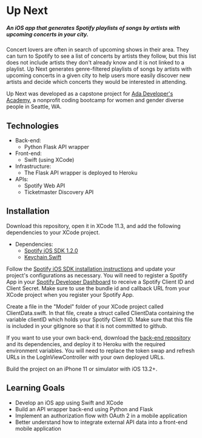 # Up Next
##### An iOS app that generates Spotify playlists of songs by artists with upcoming concerts in your city.

Concert lovers are often in search of upcoming shows in their area. They can turn to Spotify to see a list of concerts by artists they follow, but this list does not include artists they don't already know and it is not linked to a playlist. Up Next generates genre-filtered playlists of songs by artists with upcoming concerts in a given city to help users more easily discover new artists and decide which concerts they would be interested in attending.

Up Next was developed as a capstone project for [Ada Developer's Academy](https://adadevelopersacademy.org/), a nonprofit coding bootcamp for women and gender diverse people in Seattle, WA.

## Technologies
- Back-end:
  - Python Flask API wrapper
- Front-end:
  - Swift (using XCode)
- Infrastructure:
  - The Flask API wrapper is deployed to Heroku
- APIs:
  - Spotify Web API
  - Ticketmaster Discovery API

## Installation
Download this repository, open it in XCode 11.3, and add the following dependencies to your XCode project.
  - Dependencies:
    - [Spotify iOS SDK 1.2.0](https://developer.spotify.com/documentation/ios/quick-start/)
    - [Keychain Swift](https://github.com/evgenyneu/keychain-swift)

Follow the [Spotify iOS SDK installation instructions](https://developer.spotify.com/documentation/ios/quick-start/) and update your project's configurations as necessary. You will need to register a Spotify App in your [Spotify Developer Dashboard](https://developer.spotify.com/dashboard/login) to receive a Spotify Client ID and Client Secret. Make sure to use the bundle id and callback URL from your XCode project when you register your Spotify App.

Create a file in the "Model" folder of your XCode project called ClientData.swift. In that file, create a struct called ClientData containing the variable clientID which holds your Spotify Client ID. Make sure that this file is included in your gitignore so that it is not committed to github.

If you want to use your own back-end, download the [back-end repository](https://github.com/michaela260/up-next-backend) and its dependencies, and deploy it to Heroku with the required environment variables. You will need to replace the token swap and refresh URLs in the LogInViewController with your own deployed URLs.

Build the project on an iPhone 11 or simulator with iOS 13.2+.

## Learning Goals
- Develop an iOS app using Swift and XCode
- Build an API wrapper back-end using Python and Flask
- Implement an authorization flow with OAuth 2 in a mobile application
- Better understand how to integrate external API data into a front-end mobile application